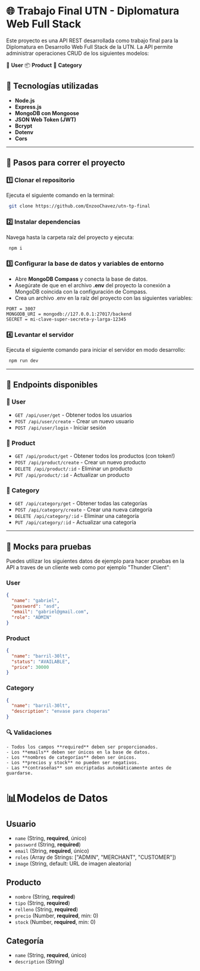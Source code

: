 # 🌐 Trabajo Final UTN - Diplomatura Web Full Stack

Este proyecto es una API REST desarrollada como trabajo final para la Diplomatura en Desarrollo Web Full Stack de la UTN. La API permite administrar operaciones CRUD de los siguientes modelos:

👤 **User** 
📦 **Product**
📁 **Category**

## 🚀 Tecnologías utilizadas

- **Node.js**
- **Express.js**
- **MongoDB con Mongoose**
- **JSON Web Token (JWT)**
- **Bcrypt**
- **Dotenv**
- **Cors**
---

## 📂 Pasos para correr el proyecto

### 1️⃣ Clonar el repositorio
Ejecuta el siguiente comando en la terminal:

```sh
 git clone https://github.com/EnzooChavez/utn-tp-final
```

### 2️⃣ Instalar dependencias
Navega hasta la carpeta raíz del proyecto y ejecuta:

```sh
 npm i  
```

### 3️⃣ Configurar la base de datos y variables de entorno

- Abre **MongoDB Compass** y conecta la base de datos.
- Asegúrate de que en el archivo **.env** del proyecto la conexión a MongoDB coincida con la configuración de Compass.
- Crea un archivo .env en la raíz del proyecto con las siguientes variables:
```
PORT = 3007
MONGODB_URI = mongodb://127.0.0.1:27017/backend
SECRET = mi-clave-super-secreta-y-larga-12345
```

### 4️⃣ Levantar el servidor
Ejecuta el siguiente comando para iniciar el servidor en modo desarrollo:

```sh
 npm run dev
```

---

## 📌 Endpoints disponibles

### **🔹 User**
- `GET /api/user/get` - Obtener todos los usuarios
- `POST /api/user/create` - Crear un nuevo usuario
- `POST /api/user/login` - Iniciar sesión

### **🔹 Product**
- `GET /api/product/get` - Obtener todos los productos (con token!)
- `POST /api/product/create` - Crear un nuevo producto
- `DELETE /api/product/:id` - Eliminar un producto
- `PUT /api/product/:id` - Actualizar un producto

### **🔹 Category**
- `GET /api/category/get` - Obtener todas las categorías
- `POST /api/category/create` - Crear una nueva categoría
- `DELETE /api/category/:id` - Eliminar una categoría
- `PUT /api/category/:id` - Actualizar una categoría

---

## 📌 Mocks para pruebas

Puedes utilizar los siguientes datos de ejemplo para hacer pruebas en la API a traves de un cliente web como por ejemplo "Thunder Client":

### **User**
```json
{
  "name": "gabriel",
  "password": "asd",
  "email": "gabriel@gmail.com",
  "role": "ADMIN"
}
```

### **Product**
```json
{
  "name": "barril-30lt",
  "status": "AVAILABLE",
  "price": 30000
}
```

### **Category**
```json
{
  "name": "barril-30lt",
  "description": "envase para choperas"
}
```

### 🔍 **Validaciones**
```
- Todos los campos **required** deben ser proporcionados.
- Los **emails** deben ser únicos en la base de datos.
- Los **nombres de categorías** deben ser únicos.
- Los **precios y stock** no pueden ser negativos.
- Las **contraseñas** son encriptadas automáticamente antes de guardarse.
```
# 📊Modelos de Datos

## **Usuario**
- `name` (String, **required**, único)
- `password` (String, **required**)
- `email` (String, **required**, único)
- `roles` (Array de Strings: ["ADMIN", "MERCHANT", "CUSTOMER"])
- `image` (String, default: URL de imagen aleatoria)

## **Producto**
- `nombre` (String, **required**)
- `tipo` (String, **required**)
- `relleno` (String, **required**)
- `precio` (Number, **required**, min: 0)
- `stock` (Number, **required**, min: 0)

## **Categoría**
- `name` (String, **required**, único)
- `description` (String)

